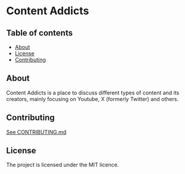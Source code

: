 # Content Addicts

## Table of contents

- [About](#about)
- [License](#license)
- [Contributing](#contributing)

## About

Content Addicts is a place to discuss different types of content and its creators, mainly focusing on Youtube, X (formerly Twitter) and others.

## Contributing

[See CONTRIBUTING.md](CONTRIBUTING.md)

## License

The project is licensed under the MIT licence.
